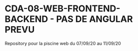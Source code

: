 # CDA-08-WEB-FRONTEND-BACKEND - PAS DE ANGULAR PREVU
Repository pour la piscine web du 07/09/20 au 11/09/20
